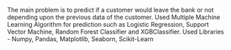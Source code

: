 The main problem is to predict if a customer would leave the bank or not depending upon the previous data of the customer. Used Multiple Machine Learning Algorithm for prediction such as Logistic Regression, Support Vector Machine, Random Forest 
Classifier and XGBClassifier. Used Libraries - Numpy, Pandas, Matplotlib, Seaborn, Scikit-Learn
